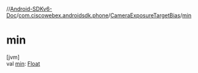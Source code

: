 //[Android-SDKv6-Doc](../../../index.md)/[com.ciscowebex.androidsdk.phone](../index.md)/[CameraExposureTargetBias](index.md)/[min](min.md)

# min

[jvm]\
val [min](min.md): [Float](https://kotlinlang.org/api/latest/jvm/stdlib/kotlin/-float/index.html)
